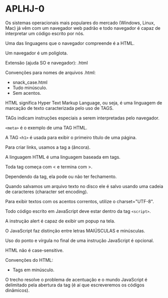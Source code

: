 # APLHJ-0

Os sistemas operacionais mais populares do mercado (Windows, Linux, Mac) já vêm com um navegador web padrão e todo navegador é capaz de interpretar um código escrito por nós.

Uma das linguagens que o navegador compreende é a HTML.

Um navegador é um poliglota.

Extensão (ajuda SO e navegador): .html

Convenções para nomes de arquivos .html:
- snack_case.html
- Tudo minúsculo.
- Sem acentos.

HTML significa Hyper Text Markup Language, ou seja, é uma linguagem de marcação de texto caracterizada pelo uso de TAGS.

TAGs indicam instruções especiais a serem interpretadas pelo navegador.

`<meta>` é o exemplo de uma TAG HTML.

A TAG `<h1>` é usada para exibir o primeiro título de uma página.

Para criar links, usamos a tag a (âncora).

A linguagem HTML é uma linguagem baseada em tags.

Toda tag começa com < e termina com >.

Dependendo da tag, ela pode ou não ter fechamento.

Quando salvamos um arquivo texto no disco ele é salvo usando uma cadeia de caracteres (character set encoding).

Para exibir textos com os acentos correntos, utilize o charset="UTF-8".

Todo código escrito em JavaScript deve estar dentro da tag `<script>`.

A instrução alert é capaz de exibir um popup na tela.

O JavaScript faz distinção entre letras MAIÚSCULAS e minúsculas.

Uso do ponto e vírgula no final de uma instrução JavaScript é opcional.

HTML não é case-sensitive.

Convenções do HTML:
- Tags em minúsculo.

O trecho <meta charset="UTF-8"> resolve o problema de acentuação e o mundo JavaScript é delimitado pela abertura da tag <script> e seu fechamento </script> (é aí que escreveremos os códigos dinâmicos).
